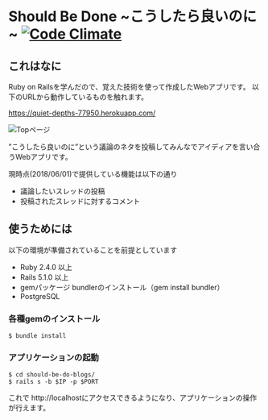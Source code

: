 # Should Be Done ~こうしたら良いのに~ [![Code Climate](https://codeclimate.com/github/sugamasao/Shiori.png)](https://github.com/tomsyoya/)

## これはなに

Ruby on Railsを学んだので、覚えた技術を使って作成したWebアプリです。
以下のURLから動作しているものを触れます。

https://quiet-depths-77950.herokuapp.com/

![Topページ](https://imgur.com/a/ZXcbMqw)

”こうしたら良いのに”という議論のネタを投稿してみんなでアイディアを言い合うWebアプリです。

現時点(2018/06/01)で提供している機能は以下の通り

- 議論したいスレッドの投稿
- 投稿されたスレッドに対するコメント

## 使うためには

以下の環境が準備されていることを前提としています

- Ruby 2.4.0 以上
- Rails 5.1.0 以上
- gemパッケージ bundlerのインストール（gem install bundler）
- PostgreSQL

### 各種gemのインストール

```
$ bundle install
```

### アプリケーションの起動

```
$ cd should-be-do-blogs/
$ rails s -b $IP -p $PORT
```

これで http://localhostにアクセスできるようになり、アプリケーションの操作が行えます。

